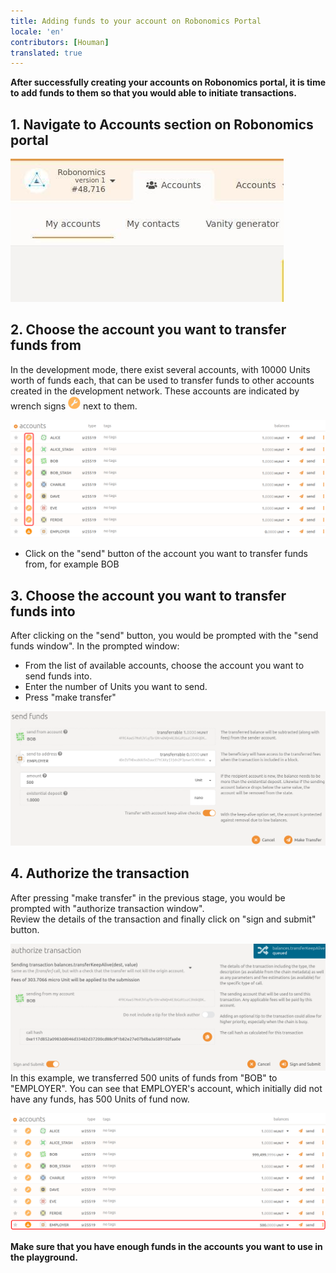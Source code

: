 ```yaml
---
title: Adding funds to your account on Robonomics Portal 
locale: 'en' 
contributors: [Houman]
translated: true
---
```


**After successfully creating your accounts on Robonomics portal, it is time to add funds to them so that you would able to initiate transactions.**

## 1. Navigate to Accounts section on Robonomics portal 

![Accounts](./images/creating-an-account/portal-top-left.jpg "Accounts")

## 2. Choose the account you want to transfer funds from

In the development mode, there exist several accounts, with 10000 Units worth of funds each, that can be used to transfer funds to other accounts created in the development network. These accounts are indicated by wrench signs <img alt="wrench sign" src="./images/adding-funds/wrench.png" width="20" /> next to them.

![Accounts-for-sending](./images/adding-funds/accounts-for-sending.svg "Accounts-for-sending")

- Click on the "send" button of the account you want to transfer funds from, for example BOB

## 3. Choose the account you want to transfer funds into
After clicking on the "send" button, you would be prompted with the "send funds window". In the prompted window:

- From the list of available accounts, choose the account you want to send funds into.
- Enter the number of Units you want to send.
- Press "make transfer"

![Transfer-Funds](./images/adding-funds/send-funds.png "Transfer-Funds")

## 4. Authorize the transaction

After pressing "make transfer" in the previous stage, you would be prompted with "authorize transaction window".<br/>
Review the details of the transaction and finally click on "sign and submit" button.

![sign-transaction](./images/adding-funds/sign-transaction.png "sign-transaction")
In this example, we transferred 500 units of funds from "BOB" to "EMPLOYER". You can see that EMPLOYER's account, which initially did not have any funds, has 500 Units of fund now.

![funds-added](./images/adding-funds/funds-added.svg "funds-added")

**Make sure that you have enough funds in the accounts you want to use in the playground.**